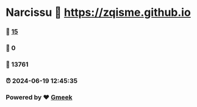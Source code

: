 # Narcissu :link: https://zqisme.github.io 
### :page_facing_up: [15](https://zqisme.github.io/tag.html) 
### :speech_balloon: 0 
### :hibiscus: 13761 
### :alarm_clock: 2024-06-19 12:45:35 
### Powered by :heart: [Gmeek](https://github.com/Meekdai/Gmeek)
